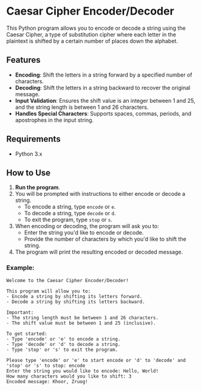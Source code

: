 # Caesar Cipher Encoder/Decoder

This Python program allows you to encode or decode a string using the Caesar Cipher, a type of substitution cipher where each letter in the plaintext is shifted by a certain number of places down the alphabet.

## Features

- **Encoding**: Shift the letters in a string forward by a specified number of characters.
- **Decoding**: Shift the letters in a string backward to recover the original message.
- **Input Validation**: Ensures the shift value is an integer between 1 and 25, and the string length is between 1 and 26 characters.
- **Handles Special Characters**: Supports spaces, commas, periods, and apostrophes in the input string.

## Requirements

- Python 3.x

## How to Use

1. **Run the program**.
2. You will be prompted with instructions to either encode or decode a string.
   - To encode a string, type `encode` or `e`.
   - To decode a string, type `decode` or `d`.
   - To exit the program, type `stop` or `s`.
3. When encoding or decoding, the program will ask you to:
   - Enter the string you'd like to encode or decode.
   - Provide the number of characters by which you'd like to shift the string.
4. The program will print the resulting encoded or decoded message.

### Example:

```plaintext
Welcome to the Caesar Cipher Encoder/Decoder!

This program will allow you to:
- Encode a string by shifting its letters forward.
- Decode a string by shifting its letters backward.

Important:
- The string length must be between 1 and 26 characters.
- The shift value must be between 1 and 25 (inclusive).

To get started:
- Type 'encode' or 'e' to encode a string.
- Type 'decode' or 'd' to decode a string.
- Type 'stop' or 's' to exit the program.

Please type 'encode' or 'e' to start encode or 'd' to 'decode' and 'stop' or 's' to stop: encode
Enter the string you would like to encode: Hello, World!
How many characters would you like to shift: 3
Encoded message: Khoor, Zruog!

